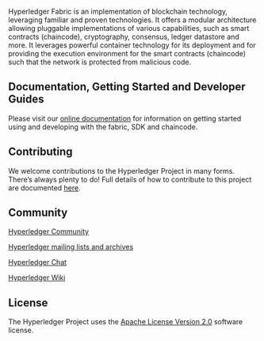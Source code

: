 
Hyperledger Fabric is an implementation of blockchain technology, leveraging familiar and proven technologies. It offers a modular architecture allowing pluggable implementations of various capabilities, such as smart contracts (chaincode), cryptography, consensus, ledger datastore and more. It leverages powerful container technology for its deployment and for providing the execution environment for the smart contracts (chaincode) such that the network is protected from malicious code.

## Documentation, Getting Started and Developer Guides

Please visit our
[online documentation](http://hyperledger-fabric.readthedocs.io/en/latest/) for
information on getting started using and developing with the fabric, SDK and chaincode.

## Contributing

We welcome contributions to the Hyperledger Project in many forms. There’s always plenty to do!
Full details of how to contribute to this project are documented [here](http://hyperledger-fabric.readthedocs.io/en/latest/CONTRIBUTING/).

## Community

[Hyperledger Community](https://www.hyperledger.org/community)

[Hyperledger mailing lists and archives](http://lists.hyperledger.org/)

[Hyperledger Chat](http://chat.hyperledger.org) 

[Hyperledger Wiki](https://wiki.hyperledger.org)

## License <a name="license"></a>
The Hyperledger Project uses the [Apache License Version 2.0](LICENSE) software
license.
